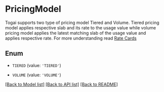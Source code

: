 # PricingModel

Togai supports two type of pricing model Tiered and Volume. Tiered pricing model applies respective slab and its rate to the usage value while volume pricing model applies the latest matching slab of the usage value and applies respective rate.  For more understanding read [Rate Cards](https://docs.togai.com/docs/priceplan#setting-up-multiple-rate-cards) 

## Enum

* `TIERED` (value: `'TIERED'`)

* `VOLUME` (value: `'VOLUME'`)

[[Back to Model list]](../README.md#documentation-for-models) [[Back to API list]](../README.md#documentation-for-api-endpoints) [[Back to README]](../README.md)


